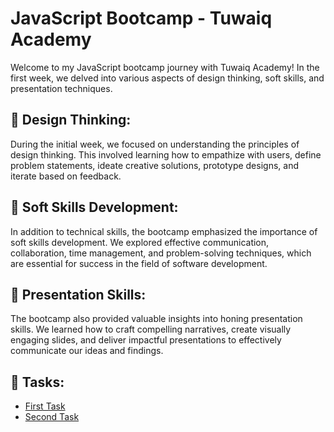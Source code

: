 # JavaScript Bootcamp - Tuwaiq Academy

Welcome to my JavaScript bootcamp journey with Tuwaiq Academy! In the first week, we delved into various aspects of design thinking, soft skills, and presentation techniques.

## 🎨 **Design Thinking:**


During the initial week, we focused on understanding the principles of design thinking. This involved learning how to empathize with users, define problem statements, ideate creative solutions, prototype designs, and iterate based on feedback.

## 🤝 **Soft Skills Development:**


In addition to technical skills, the bootcamp emphasized the importance of soft skills development. We explored effective communication, collaboration, time management, and problem-solving techniques, which are essential for success in the field of software development.

## 🎤 **Presentation Skills:**


The bootcamp also provided valuable insights into honing presentation skills. We learned how to craft compelling narratives, create visually engaging slides, and deliver impactful presentations to effectively communicate our ideas and findings.

## 📝 **Tasks:**


- [First Task](First-project.md)
- [Second Task](Second-project.md)
